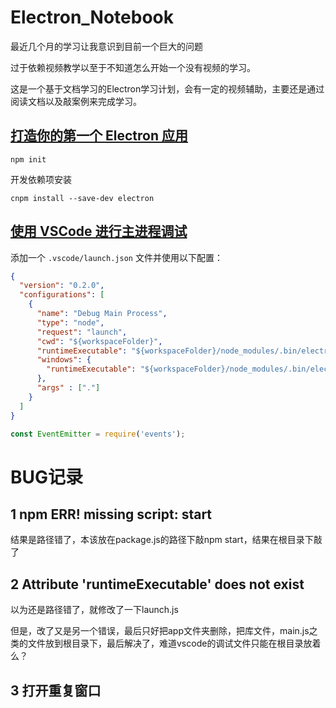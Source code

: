 # Electron_Notebook

最近几个月的学习让我意识到目前一个巨大的问题

过于依赖视频教学以至于不知道怎么开始一个没有视频的学习。

这是一个基于文档学习的Electron学习计划，会有一定的视频辅助，主要还是通过阅读文档以及敲案例来完成学习。



## [打造你的第一个 Electron 应用](https://www.electronjs.org/docs/tutorial/first-app#打造你的第一个-electron-应用)

```
npm init
```

开发依赖项安装

```
cnpm install --save-dev electron
```

## [使用 VSCode 进行主进程调试](https://www.electronjs.org/docs/tutorial/debugging-main-process-vscode#使用-vscode-进行主进程调试)

添加一个 `.vscode/launch.json` 文件并使用以下配置：

```json
{
  "version": "0.2.0",
  "configurations": [
    {
      "name": "Debug Main Process",
      "type": "node",
      "request": "launch",
      "cwd": "${workspaceFolder}",
      "runtimeExecutable": "${workspaceFolder}/node_modules/.bin/electron",
      "windows": {
        "runtimeExecutable": "${workspaceFolder}/node_modules/.bin/electron.cmd"
      },
      "args" : ["."]
    }
  ]
}
```



```js
const EventEmitter = require('events');
```



# BUG记录

## 1 npm ERR! missing script: start

结果是路径错了，本该放在package.js的路径下敲npm start，结果在根目录下敲了

## 2 Attribute 'runtimeExecutable' does not exist

以为还是路径错了，就修改了一下launch.js

但是，改了又是另一个错误，最后只好把app文件夹删除，把库文件，main.js之类的文件放到根目录下，最后解决了，难道vscode的调试文件只能在根目录放着么？

## 3 打开重复窗口

